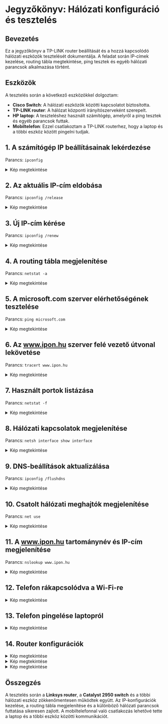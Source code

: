 # Jegyzőkönyv: Hálózati konfiguráció és tesztelés

## Bevezetés

Ez a jegyzőkönyv a TP-LINK router beállítását és a hozzá kapcsolódó hálózati eszközök tesztelését dokumentálja. A feladat során IP-címek kezelése, routing tábla megtekintése, ping tesztek és egyéb hálózati parancsok alkalmazása történt.




## Eszközök
A tesztelés során a következő eszközökkel dolgoztam:
- **Cisco Switch**: A hálózati eszközök közötti kapcsolatot biztosította.
- **TP-LINK router**: A hálózat központi irányítószerveként szerepelt.
- **HP laptop**: A teszteléshez használt számítógép, amelyről a ping tesztek és egyéb parancsok futtak.
- **Mobiltelefon**: Ezzel csatlakoztam a TP-LINK routerhez, hogy a laptop és a többi eszköz között pingelni tudjak.
## 1. A számítógép IP beállításainak lekérdezése
Parancs: `ipconfig`
<details>
  <summary>Kép megtekintése</summary>
  
  <img src="https://sancy1021.github.io/Tavkozles/WLAN/Képernyőkép 2025-02-06 110224.png"/>


</details>

## 2. Az aktuális IP-cím eldobása
Parancs: `ipconfig /release`
<details>

  <summary>Kép megtekintése</summary>

 <img src="https://sancy1021.github.io/Tavkozles/WLAN/Képernyőkép 2025-02-06 112945.png"/>

</details>

## 3. Új IP-cím kérése
Parancs: `ipconfig /renew`
<details>

  <summary>Kép megtekintése</summary>

    <img src="https://sancy1021.github.io/Tavkozles/WLAN/Képernyőkép 2025-02-06 110254.png"/>

</details>

## 4. A routing tábla megjelenítése
Parancs: `netstat -a`
<details>

  <summary>Kép megtekintése</summary>

  <img src="https://sancy1021.github.io/Tavkozles/WLAN/Képernyőkép 2025-02-06 110142.png"/>

</details>

## 5. A microsoft.com szerver elérhetőségének tesztelése
Parancs: `ping microsoft.com`
<details>

  <summary>Kép megtekintése</summary>

  <img src="https://sancy1021.github.io/Tavkozles/WLAN/Képernyőkép 2025-02-06 111720.png"/>

</details>

## 6. Az www.ipon.hu szerver felé vezető útvonal lekövetése
Parancs: `tracert www.ipon.hu`
<details>

  <summary>Kép megtekintése</summary>

  <img src="https://sancy1021.github.io/Tavkozles/WLAN/Képernyőkép 2025-02-06 110954.png"/>

</details>

## 7. Használt portok listázása
Parancs: `netstat -f`
<details>

  <summary>Kép megtekintése</summary>

 <img src="https://sancy1021.github.io/Tavkozles/WLAN/Képernyőkép 2025-02-06 114332.png"/>
 
</details>

## 8. Hálózati kapcsolatok megjelenítése
Parancs: `netsh interface show interface`
<details>

  <summary>Kép megtekintése</summary>

  <img src="https://sancy1021.github.io/Tavkozles/WLAN/Képernyőkép 2025-02-06 115007.png"/>

</details>

## 9. DNS-beállítások aktualizálása
Parancs: `ipconfig /flushdns`
<details>

  <summary>Kép megtekintése</summary>

   <img src="https://sancy1021.github.io/Tavkozles/WLAN/Képernyőkép 2025-02-06 115135.png"/>
   
</details>

## 10. Csatolt hálózati meghajtók megjelenítése
Parancs: `net use`
<details>

  <summary>Kép megtekintése</summary>

  ![netuse](https://github.com/PavlyasB/IPhalo/blob/main/Képek/netuse.png?raw=true)

</details>

## 11. A www.ipon.hu tartománynév és IP-cím megjelenítése
Parancs: `nslookup www.ipon.hu`
<details>

  <summary>Kép megtekintése</summary>

  ![Ipon](https://github.com/PavlyasB/IPhalo/blob/main/Képek/ipon.png?raw=true)

</details>

## 12. Telefon rákapcsolódva a Wi-Fi-re
<details>
  <summary>Kép megtekintése</summary>

  ![telcsati](https://github.com/PavlyasB/IPhalo/blob/main/Képek/telefoncsati.PNG?raw=true)
</details>

## 13. Telefon pingelése laptopról
<details>
  <summary>Kép megtekintése</summary>

  ![telping](https://github.com/PavlyasB/IPhalo/blob/main/Képek/Telefon-ping.png?raw=true)
</details>

## 14. Router konfigurációk
<details>
  <summary>Kép megtekintése</summary>

  ![routercon](https://github.com/PavlyasB/IPhalo/blob/main/Képek/routerconfig.png?raw=true)
</details>

<details>
  <summary>Kép megtekintése</summary>

  ![routercon1](https://github.com/PavlyasB/IPhalo/blob/main/Képek/routerjelszo.png?raw=true)
</details>

<details>

  <summary>Kép megtekintése</summary>

  ![routercon2](https://github.com/PavlyasB/IPhalo/blob/main/Képek/pingletilt.png?raw=true)
</details>

## Összegzés
A tesztelés során a **Linksys router**, a **Catalyst 2950 switch** és a többi hálózati eszköz zökkenőmentesen működtek együtt. Az IP-konfigurációk kezelése, a routing tábla megjelenítése és a különböző hálózati parancsok futtatása sikeresen zajlott. A mobiltelefonnal való csatlakozás lehetővé tette a laptop és a többi eszköz közötti kommunikációt.

